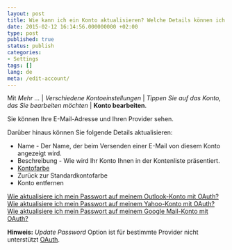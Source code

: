 ```yaml
---
layout: post
title: Wie kann ich ein Konto aktualisieren? Welche Details können ich ändern?
date: 2015-02-12 16:14:56.000000000 +02:00
type: post
published: true
status: publish
categories:
- Settings
tags: []
lang: de
meta: /edit-account/
---
```


Mit *Mehr ...* \| *Verschiedene Kontoeinstellungen* \| *Tippen Sie auf das Konto, das Sie bearbeiten möchten* \| **Konto bearbeiten**.

Sie können Ihre E-Mail-Adresse und Ihren Provider sehen.

Darüber hinaus können Sie folgende Details aktualisieren:

* Name - Der Name, der beim Versenden einer E-Mail von diesem Konto angezeigt wird.
* Beschreibung - Wie wird Ihr Konto Ihnen in der Kontenliste präsentiert.
* [Kontofarbe](/accounts-colors-type-mail/)
* Zurück zur Standardkontofarbe
* Konto entfernen

[Wie aktualisiere ich mein Passwort auf meinem Outlook-Konto mit OAuth?](/oauth-outlook/)
[Wie aktualisiere ich mein Passwort auf meinem Yahoo-Konto mit OAuth?](/oauth-yahoo/)
[Wie aktualisiere ich mein Passwort auf meinem Google Mail-Konto mit OAuth?](/oauth-gmail/)

**Hinweis:** *Update Password* Option ist für bestimmte Provider nicht unterstützt [OAuth](/what-is-oauth/).
